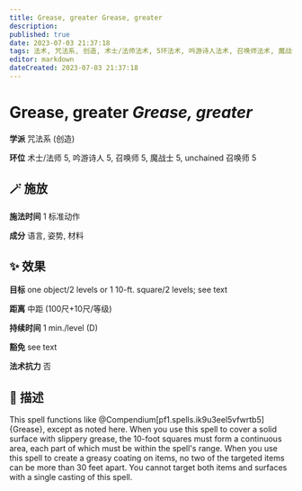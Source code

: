 ```yaml
---
title: Grease, greater Grease, greater
description: 
published: true
date: 2023-07-03 21:37:18
tags: 法术, 咒法系, 创造, 术士/法师法术, 5环法术, 吟游诗人法术, 召唤师法术, 魔战士法术, unchained 召唤师法术
editor: markdown
dateCreated: 2023-07-03 21:37:18
---
```


# **Grease, greater** *Grease, greater*

**学派** 咒法系 (创造) 

**环位** 术士/法师 5, 吟游诗人 5, 召唤师 5, 魔战士 5, unchained 召唤师 5

## 🪄 施放

**施法时间** 1 标准动作

**成分** 语言, 姿势, 材料

## ✨ 效果 

**目标** one object/2 levels or 1 10-ft. square/2 levels; see text 

**距离** 中距 (100尺+10尺/等级)  

**持续时间** 1 min./level (D) 

**豁免** see text

**法术抗力** 否

## 📖 描述

This spell functions like @Compendium[pf1.spells.ik9u3eel5vfwrtb5]{Grease}, except as noted here. When you use this spell to cover a solid surface with slippery grease, the 10-foot squares must form a continuous area, each part of which must be within the spell's range. When you use this spell to create a greasy coating on items, no two of the targeted items can be more than 30 feet apart. You cannot target both items and surfaces with a single casting of this spell.
    